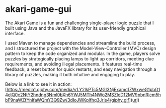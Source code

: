 # akari-game-gui

The Akari Game is a fun and challenging single-player logic puzzle that I built using Java and the JavaFX library for its user-friendly graphical interface. 

I used Maven to manage dependencies and streamline the build process, and I structured the project with the Model-View-Controller (MVC) design pattern to keep the code organized and modular. In the game, players solve puzzles by strategically placing lamps to light up corridors, meeting clue requirements, and avoiding illegal placements. It features real-time feedback, a reset button for quick restarts, and easy navigation through a library of puzzles, making it both intuitive and engaging to play.

Below is a link to see it in action:
[https://media1.giphy.com/media/v1.Y2lkPTc5MGI3NjExamc1ZWxweG1pbG14djQ0c2NtY2hndng3Nml0bXh6YWJ5MTh4NWo2MSZlcD12MV9pbnRlcm5hbF9naWZfYnlfaWQmY3Q9Zw/3dIoJWKplfhq3Jrls4/giphy.gif](url)

